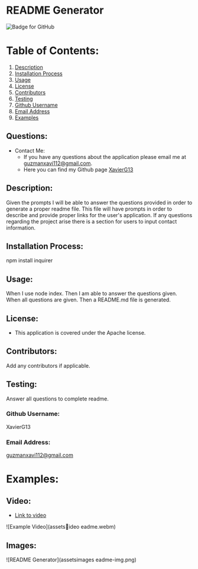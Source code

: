 # README Generator
  ![Badge for GitHub](https://img.shields.io/static/v1?label=Apache&message=License&color=blue)

  # Table of Contents:

  1. [Description](#description)
  2. [Installation Process](#installation-process)
  3. [Usage](#usage)
  4. [License](#license)
  5. [Contributors](#contributors)
  6. [Testing](#testing)
  7. [Github Username](#github-username)
  8. [Email Address](#email-address)
  9. [Examples](#examples)

## Questions:
- Contact Me:
  - If you have any questions about the application please email me at guzmanxavi112@gmail.com.
  - Here you can find my Github page [XavierG13](https://github.com/XavierG13)

## Description:
  Given the prompts I will be able to answer the questions provided in order to generate a proper readme file. This file will have prompts in order to describe and provide proper links for the user's application. If any questions regarding the project arise there is a section for users to input contact information.

## Installation Process:
  npm install inquirer

## Usage:
  When I use node index. Then I am able to answer the questions given. When all questions are given. Then a README.md file is generated.

## License:
  - This application is covered under the Apache license.
  
## Contributors:
  Add any contributors if applicable.

## Testing:
  Answer all questions to complete readme.

### Github Username:
  XavierG13

### Email Address:
  guzmanxavi112@gmail.com

# Examples:

## Video:
- [Link to video](https://drive.google.com/file/d/14vpevQMrTEyZZJQ7Sg3YhlCystQ6pROI/view)

![Example Video](assetsideoeadme.webm)
## Images:
  ![README Generator](assetsimageseadme-img.png)
